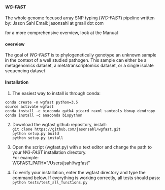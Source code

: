#### *WG-FAST*
The whole genome focused array SNP typing (*WG-FAST*) pipeline
written by: Jason Sahl
Email: jasonsahl at gmail dot com

for a more comprehensive overview, look at the Manual

#### overview
The goal of *WG-FAST* is to phylogenetically genotype an unknown
sample in the context of a well studied pathogen.  This sample
can either be a metagenomics dataset, a metatranscriptomics dataset,
or a single isolate sequencing dataset

#### Installation
1.  The easiest way to install is through conda:  

```conda create -n wgfast python=3.5```  
```source activate wgfast```  
```conda install -c bioconda gatk4 picard raxml samtools bbmap dendropy```  
```conda install -c anaconda biopython```  

2. Download the wgfast github repository, install:  
```git clone https://github.com/jasonsahl/wgfast.git```  
```python setup.py build```  
```python setup.py install```

3. Open the script (wgfast.py) with a text editor and change the path to your *WG-FAST* installation directory.  
For example:  
WGFAST_PATH="/Users/jsahl/wgfast"  

4. To verify your installation, enter the wgfast directory and type the command below.  If everything
is working correctly, all tests should pass:  
```python tests/test_all_functions.py```  
